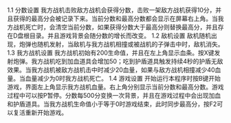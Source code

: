 
1.1 分数设置
	我方战机击败敌方战机会获得分数，击败一架敌方战机获得10分，并且获得的最高分会被记录下来。当前分数和最高分数都会显示在屏幕右上角。当我方战机死亡时，会清空当前分数，如果获得分数大于最高分则替换最高分，并且存在D盘根目录。并且游戏背景会随分数的增长而改变。
1.2 敌机设置
	敌机随机出现，炮弹也随机发射，当敌机与我方战机相撞或被战机的子弹击中时，敌机消失。
1.3 我方战机设置 
	我方战机初始有200生命值，并且在左上角显示血条。按X键发射炮弹。我方战机吃到加血道具会增加50；吃到护盾道具触发持续4秒的护盾无敌效果。当我方战机被敌方战机击中时减少20血量，如果与敌方战机相撞减少40血量。当血量减少为0时我方战机死亡。
1.4 游戏设置
开始运行本程序时按B键开始游戏，界面左上角显示我方战机血量。右上角分别显示当前分数和最高分数。游戏过程中可以按P暂停。分数每500分变换一次背景，并且在游戏过程中会出现加血和护盾道具。当我方战机生命值小于等于0时游戏结束，此时同步最高分，按F2可以复活重新开始游戏。
